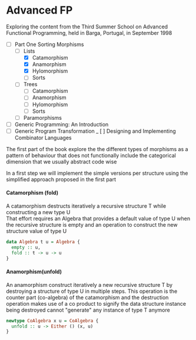 # Advanced FP

Exploring the content from the Third Summer School on Advanced Functional Programming, 
held in Barga, Portugal, in September 1998


- [ ] Part One Sorting Morphisms
  - [ ] Lists
      - [X] Catamorphism
      - [X] Anamorphism
      - [X] Hylomorphism
      - [ ] Sorts
  - [ ] Trees
      - [ ] Catamorphism
      - [ ] Anamorphism
      - [ ] Hylomorphism
      - [ ] Sorts
  - [ ] Paramorphisms  
- [ ] Generic Programming: An Introduction
- [ ] Generic Program Transformation
_ [ ] Designing and Implementing Combinator Languages

The first part of the book explore the the different types of morphisms as 
a pattern of behaviour that does not functionally include the categorical dimension
that we usually abstract code wise

In a first step we will implement the simple versions per structure using the
simplified approach proposed in the first part 

#### Catamorphism (fold)
A catamorphism destructs iteratively a recursive structure T
while constructing a new type U   
That effort requires an Algebra that provides a default value of type U
when the recursive structure is empty and an operation to construct the
new structure value of type U

```haskell
data Algebra t u = Algebra {
  empty :: u,
  fold :: t -> u -> u
}
```
 
#### Anamorphism(unfold)
An anamorphism construct iteratively a new recursive structure T
by destroying a structure of type U in multiple steps.
This operation is the counter part (co-algebra) of the catamorphism
and the destruction operation makes use of a co product to signify the
data structure instance being destroyed cannot "generate" any instance
of type T anymore
 
```haskell
newtype CoAlgebra x u = CoAlgebra {
  unfold :: u -> Either () (x, u)
}
``` 




